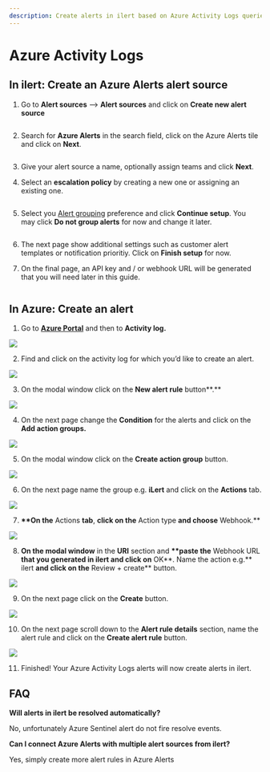 ```yaml
---
description: Create alerts in ilert based on Azure Activity Logs queries.
---
```


# Azure Activity Logs

## In ilert: Create an Azure Alerts alert source <a href="#in-ilert" id="in-ilert"></a>

1.  Go to **Alert sources** --> **Alert sources** and click on **Create new alert source**

    <figure><img src="https://4017197022-files.gitbook.io/~/files/v0/b/gitbook-x-prod.appspot.com/o/spaces%2F-M76ygPnS4HUcFSX8ulm%2Fuploads%2FjX0cS4q7woTXKajZmc1W%2FScreenshot%202023-08-28%20at%2010.21.10.png?alt=media&#x26;token=8ef3666b-84eb-4b51-abee-f07303313941" alt=""><figcaption></figcaption></figure>
2.  Search for **Azure Alerts** in the search field, click on the Azure Alerts tile and click on **Next**.&#x20;

    <figure><img src="https://4017197022-files.gitbook.io/~/files/v0/b/gitbook-x-prod.appspot.com/o/spaces%2F-M76ygPnS4HUcFSX8ulm%2Fuploads%2FlXzQlJpaTFSR49AZk0xA%2FScreenshot%202023-08-28%20at%2010.24.23.png?alt=media&#x26;token=cffeacb4-57b9-47d4-827d-b0f6b1afd914" alt=""><figcaption></figcaption></figure>
3. Give your alert source a name, optionally assign teams and click **Next**.
4.  Select an **escalation policy** by creating a new one or assigning an existing one.

    <figure><img src="https://4017197022-files.gitbook.io/~/files/v0/b/gitbook-x-prod.appspot.com/o/spaces%2F-M76ygPnS4HUcFSX8ulm%2Fuploads%2FNnuZqONaIhbOf6fn4OkZ%2FScreenshot%202023-08-28%20at%2011.37.47.png?alt=media&#x26;token=8a74f7b5-5bd2-4eea-97fa-1c1dbb041333" alt=""><figcaption></figcaption></figure>
5. Select you [Alert grouping](../../../alerting/alert-sources.md#alert-grouping) preference and click **Continue setup**. You may click **Do not group alerts** for now and change it later.&#x20;

<figure><img src="../../../.gitbook/assets/Screenshot 2023-08-28 at 11.38.24.png" alt=""><figcaption></figcaption></figure>

6. The next page show additional settings such as customer alert templates or notification prioritiy. Click on **Finish setup** for now.
7.  On the final page, an API key and / or webhook URL will be generated that you will need later in this guide.



    <figure><img src="../../../.gitbook/assets/Screenshot 2023-08-28 at 11.47.34 (1).png" alt=""><figcaption></figcaption></figure>

## In Azure: Create an alert <a href="#in-splunk" id="in-splunk"></a>

1. Go to [**Azure Portal**](https://portal.azure.com) and then to **Activity log.**

![](<../../../.gitbook/assets/Home_-_Microsoft_Azure (2).png>)

2. Find and click on the activity log for which you’d like to create an alert.

![](../../../.gitbook/assets/Activity_log_-_Microsoft_Azure.png)

3. On the modal window click on the **New alert rule** button\*\*.\*\*

![](../../../.gitbook/assets/Delete_action_group_-_Microsoft_Azure.png)

4. On the next page change the **Condition** for the alerts and click on the **Add action groups.**

![](<../../../.gitbook/assets/Create_alert_rule_-_Microsoft_Azure (4).png>)

5. On the modal window click on the **Create action group** button.

![](../../../.gitbook/assets/Select_an_action_group_to_attach_to_this_alert_rule_-_Microsoft_Azure.png)

6. On the next page name the group e.g. **iLert** and click on the **Actions** tab.

![](<../../../.gitbook/assets/Create_action_group_-_Microsoft_Azure (3).png>)

7. **\*\*On the** Actions **tab**, **click on the** Action type **and choose** Webhook.\*\*

![](<../../../.gitbook/assets/Create_action_group_-_Microsoft_Azure (5).png>)

8. **On the modal window** in the **URI** section and **\*\*paste the** Webhook URL **that you generated in ilert and click on** OK\*\*. Name the action e.g.\*\* ilert **and click on the** Review + create\*\* button.

![](<../../../.gitbook/assets/Webhook_-_Microsoft_Azure (1).png>)

9. On the next page click on the **Create** button.

![](<../../../.gitbook/assets/Create_action_group_-_Microsoft_Azure (1).png>)

10. On the next page scroll down to the **Alert rule details** section, name the alert rule and click on the **Create alert rule** button.

![](../../../.gitbook/assets/Create_alert_rule_-_Microsoft_Azure1.png)

11. Finished! Your Azure Activity Logs alerts will now create alerts in ilert.

## FAQ <a href="#faq" id="faq"></a>

**Will alerts in ilert be resolved automatically?**

No, unfortunately Azure Sentinel alert do not fire resolve events.

**Can I connect Azure Alerts with multiple alert sources from ilert?**

Yes, simply create more alert rules in Azure Alerts
